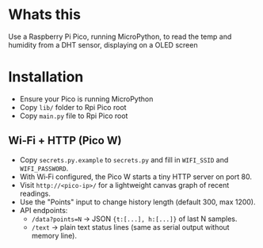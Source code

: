 # Whats this
Use a Raspberry Pi Pico, running MicroPython, to read the temp and humidity from a DHT sensor, displaying on a OLED screen

# Installation
- Ensure your Pico is running MicroPython
- Copy `lib/` folder to Rpi Pico root
- Copy `main.py` file to Rpi Pico root
  
## Wi‑Fi + HTTP (Pico W)
- Copy `secrets.py.example` to `secrets.py` and fill in `WIFI_SSID` and `WIFI_PASSWORD`.
- With Wi‑Fi configured, the Pico W starts a tiny HTTP server on port 80.
- Visit `http://<pico-ip>/` for a lightweight canvas graph of recent readings.
- Use the "Points" input to change history length (default 300, max 1200).
- API endpoints:
  - `/data?points=N` → JSON `{t:[...], h:[...]}` of last N samples.
  - `/text` → plain text status lines (same as serial output without memory line).
